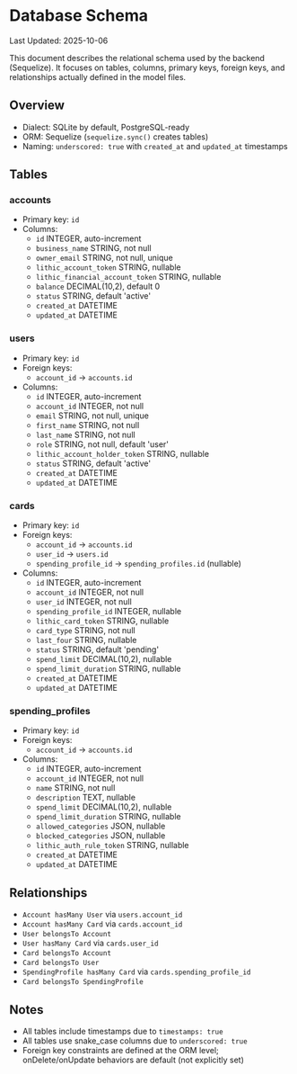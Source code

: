 # Database Schema

Last Updated: 2025-10-06

This document describes the relational schema used by the backend (Sequelize). It focuses on tables, columns, primary keys, foreign keys, and relationships actually defined in the model files.

## Overview

- Dialect: SQLite by default, PostgreSQL-ready
- ORM: Sequelize (`sequelize.sync()` creates tables)
- Naming: `underscored: true` with `created_at` and `updated_at` timestamps

## Tables

### accounts
- Primary key: `id`
- Columns:
  - `id` INTEGER, auto-increment
  - `business_name` STRING, not null
  - `owner_email` STRING, not null, unique
  - `lithic_account_token` STRING, nullable
  - `lithic_financial_account_token` STRING, nullable
  - `balance` DECIMAL(10,2), default 0
  - `status` STRING, default 'active'
  - `created_at` DATETIME
  - `updated_at` DATETIME

### users
- Primary key: `id`
- Foreign keys:
  - `account_id` → `accounts.id`
- Columns:
  - `id` INTEGER, auto-increment
  - `account_id` INTEGER, not null
  - `email` STRING, not null, unique
  - `first_name` STRING, not null
  - `last_name` STRING, not null
  - `role` STRING, not null, default 'user'
  - `lithic_account_holder_token` STRING, nullable
  - `status` STRING, default 'active'
  - `created_at` DATETIME
  - `updated_at` DATETIME

### cards
- Primary key: `id`
- Foreign keys:
  - `account_id` → `accounts.id`
  - `user_id` → `users.id`
  - `spending_profile_id` → `spending_profiles.id` (nullable)
- Columns:
  - `id` INTEGER, auto-increment
  - `account_id` INTEGER, not null
  - `user_id` INTEGER, not null
  - `spending_profile_id` INTEGER, nullable
  - `lithic_card_token` STRING, nullable
  - `card_type` STRING, not null
  - `last_four` STRING, nullable
  - `status` STRING, default 'pending'
  - `spend_limit` DECIMAL(10,2), nullable
  - `spend_limit_duration` STRING, nullable
  - `created_at` DATETIME
  - `updated_at` DATETIME

### spending_profiles
- Primary key: `id`
- Foreign keys:
  - `account_id` → `accounts.id`
- Columns:
  - `id` INTEGER, auto-increment
  - `account_id` INTEGER, not null
  - `name` STRING, not null
  - `description` TEXT, nullable
  - `spend_limit` DECIMAL(10,2), nullable
  - `spend_limit_duration` STRING, nullable
  - `allowed_categories` JSON, nullable
  - `blocked_categories` JSON, nullable
  - `lithic_auth_rule_token` STRING, nullable
  - `created_at` DATETIME
  - `updated_at` DATETIME

## Relationships
- `Account hasMany User` via `users.account_id`
- `Account hasMany Card` via `cards.account_id`
- `User belongsTo Account`
- `User hasMany Card` via `cards.user_id`
- `Card belongsTo Account`
- `Card belongsTo User`
- `SpendingProfile hasMany Card` via `cards.spending_profile_id`
- `Card belongsTo SpendingProfile`

## Notes
- All tables include timestamps due to `timestamps: true`
- All tables use snake_case columns due to `underscored: true`
- Foreign key constraints are defined at the ORM level; onDelete/onUpdate behaviors are default (not explicitly set)
